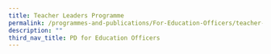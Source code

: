 ```yaml
---
title: Teacher Leaders Programme
permalink: /programmes-and-publications/For-Education-Officers/teacher-leaders-programme/
description: ""
third_nav_title: PD for Education Officers
---
```


